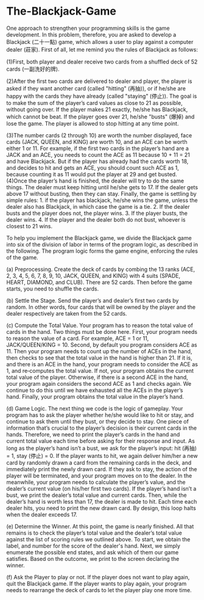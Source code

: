 # The-Blackjack-Game
One approach to strengthen your programming skills is the game development. In this problem,
therefore, you are asked to develop a Blackjack (二十一點) game, which allows a user to play against
a computer dealer (莊家). First of all, let me remind you the rules of Blackjack as follows:

(1)First, both player and dealer receive two cards from a shuffled deck of 52 cards (一副洗好的牌).

(2)After the first two cards are delivered to dealer and player, the player is asked if they want
another card (called "hitting" (再抽)), or if he/she are happy with the cards they have already
(called "staying" (停止)). The goal is to make the sum of the player’s card values as close to 21 as
possible, without going over. If the player makes 21 exactly, he/she has Blackjack, which cannot
be beat. If the player goes over 21, he/she "busts" (爆掉) and lose the game. The player is allowed
to stop hitting at any time point.

(3)The number cards (2 through 10) are worth the number displayed, face cards (JACK, QUEEN, and
KING) are worth 10, and an ACE can be worth either 1 or 11. For example, if the first two cards in
the player’s hand are a JACK and an ACE, you needs to count the ACE as 11 because 10 + 11 = 21
and have Blackjack. But if the player has already had the cards worth 18, and decides to hit and
gets an ACE, you should count such ACE as 1, because counting it as 11 would put the player at
29 and get busted.
(4)Once the player’s hand is finished, the dealer will try to do the same things. The dealer must keep
hitting until he/she gets to 17. If the dealer gets above 17 without busting, then they can stay.
Finally, the game is settling by simple rules: 1. if the player has blackjack, he/she wins the game,
unless the dealer also has Blackjack, in which case the game is a tie. 2. If the dealer busts and the
player does not, the player wins. 3. If the player busts, the dealer wins. 4. If the player and the dealer
both do not bust, whoever is closest to 21 wins.

To help you implement the Blackjack game, we divide the Blackjack game into six of the division of
labor in terms of the program logic, as described in the following. The program logic forms the game
engine, enforcing the rules of the game.

(a) Preprocessing. Create the deck of cards by combing the 13 ranks (ACE, 2, 3, 4, 5, 6, 7, 8, 9, 10,
JACK, QUEEN, and KING) with 4 suits (SPADE, HEART, DIAMOND, and CLUB). There are 52 cards.
Then before the game starts, you need to shuffle the cards.

(b) Settle the Stage. Send the player’s and dealer’s first two cards by random. In other words, four
cards that will be owned by the player and the dealer respectively are taken from the 52 cards.

(c) Compute the Total Value. Your program has to reason the total value of cards in the hand. Two
things must be done here. First, your program needs to reason the value of a card. For example,
ACE = 1 or 11, JACK/QUEEN/KING = 10. Second, by default you program considers ACE as 11.
Then your program needs to count up the number of ACEs in the hand, then checks to see that
the total value in the hand is higher than 21. If it is, and there is an ACE in the hand, your
program needs to consider the ACE as 1, and re‐computes the total value. If not, your program
obtains the current total value of the player. Otherwise, if there is a second ACE in the hand,
your program again considers the second ACE as 1 and checks again. We continue to do this
until we have exhausted all the ACEs in the player’s hand. Finally, your program obtains the total
value in the player’s hand.

(d) Game Logic. The next thing we code is the logic of gameplay. Your program has to ask the player
whether he/she would like to hit or stay, and continue to ask them until they bust, or they
decide to stay. One piece of information that’s crucial to the player’s decision is their current
cards in the hands. Therefore, we need to print the player’s cards in the hand and current total
value each time before asking for their response and input. As long as the player’s hand isn’t a
bust, we ask for the player’s input: hit (再抽) = 1, stay (停止) = 0. If the player wants to hit, we
again deliver him/her a new card by randomly drawn a card from the remaining cards in the
deck, and immediately print the newly drawn card. If they ask to stay, the action of the player
will be terminated, and your program moves on to the dealer. In the meanwhile, your program
needs to calculate the player’s value, and the dealer’s current value (on his/her first two cards).
If the player’s hand isn’t a bust, we print the dealer’s total value and current cards. Then, while
the dealer’s hand is worth less than 17, the dealer is made to hit. Each time each dealer hits,
you need to print the new drawn card. By design, this loop halts when the dealer exceeds 17.

(e) Determine the Winner. At this point, the game is nearly finished. All that remains is to check
the player’s total value and the dealer’s total value against the list of scoring rules we outlined
above. To start, we obtain the label, and number for the score of the dealer's hand. Next, we
simply enumerate the possible end states, and ask which of them our game satisfies. Based on
the outcome, we print to the screen declaring the winner.

(f) Ask the Player to play or not. If the player does not want to play again, quit the Blackjack game.
If the player wants to play again, your program needs to rearrange the deck of cards to let the
player play one more time.

